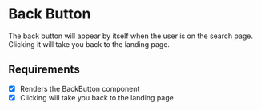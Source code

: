 # Back Button

The back button will appear by itself when the user is on the search page. Clicking it will take you back to the landing page.

## Requirements

* [X] Renders the BackButton component
* [X] Clicking will take you back to the landing page
